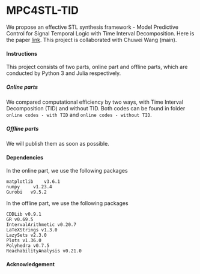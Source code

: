 # MPC4STL-TID
We propose an effective STL synthesis framework - Model Predictive Control for Signal Temporal Logic with Time Interval Decomposition. Here is the paper [link](https://arxiv.org/pdf/2211.08031.pdf). This project is collaborated with Chuwei Wang (main). 

#### Instructions

This project consists of two parts, online part and offline parts, which are conducted by Python 3 and Julia respectively.

##### Online parts

We compared computational efficiency by two ways, with Time Interval Decomposition (TID) and without TID. Both codes can be found in folder `online codes - with TID` and `online codes - without TID`.

##### Offline parts

We will publish them as soon as possible.

#### Dependencies

In the online part, we use the following packages

```
matplotlib    v3.6.1
numpy     v1.23.4
Gurobi   v9.5.2
```

In the offline part, we use the following packages

```
CDDLib v0.9.1
GR v0.69.5
IntervalArithmetic v0.20.7
LaTeXStrings v1.3.0
LazySets v2.3.0
Plots v1.36.0
Polyhedra v0.7.5
ReachabilityAnalysis v0.21.0
```

#### Acknowledgement


